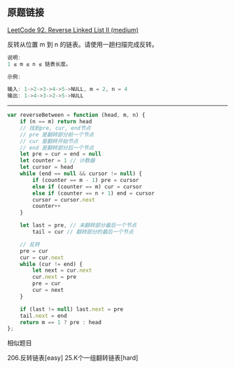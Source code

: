 ## 原题链接

[LeetCode 92. Reverse Linked List II (medium)](https://leetcode-cn.com/problems/reverse-linked-list-ii/)

反转从位置 m 到 n 的链表。请使用一趟扫描完成反转。


```cpp
说明:
1 ≤ m ≤ n ≤ 链表长度。

示例:

输入: 1->2->3->4->5->NULL, m = 2, n = 4
输出: 1->4->3->2->5->NULL
```

----



```javascript
var reverseBetween = function (head, m, n) {
    if (n == m) return head
    // 找到pre, cur, end节点
    // pre 是翻转部分前一个节点
    // cur 是翻转开始节点
    // end 是翻转部分后一个节点
    let pre = cur = end = null
    let counter = 1 // 计数器
    let cursor = head
    while (end == null && cursor != null) {
        if (counter == m - 1) pre = cursor
        else if (counter == m) cur = cursor
        else if (counter == n + 1) end = cursor
        cursor = cursor.next
        counter++
    }

    let last = pre, // 未翻转部分最后一个节点
        tail = cur // 翻转部分的最后一个节点

    // 反转
    pre = cur
    cur = cur.next
    while (cur != end) {
        let next = cur.next
        cur.next = pre
        pre = cur
        cur = next
    }

    if (last != null) last.next = pre
    tail.next = end
    return m == 1 ? pre : head
};
```

相似题目

206.反转链表[easy]
25.K个一组翻转链表[hard]
